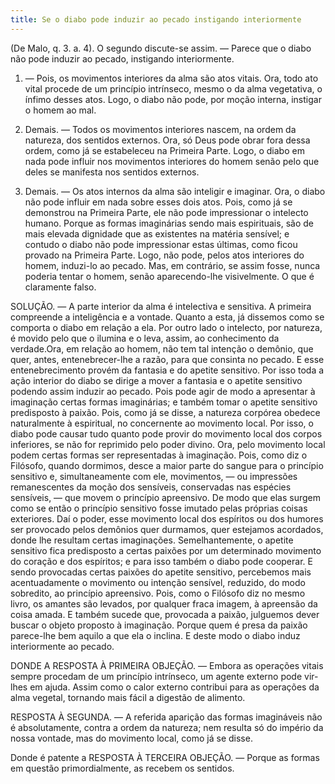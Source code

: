 ```yaml
---
title: Se o diabo pode induzir ao pecado instigando interiormente
---
```


(De Malo, q. 3. a. 4).
  O segundo discute-se assim. — Parece que o diabo não pode induzir ao pecado, instigando interiormente.  

1. — Pois, os movimentos interiores da alma são atos vitais. Ora, todo ato vital procede de um princípio intrínseco, mesmo o da alma vegetativa, o ínfimo desses atos. Logo, o diabo não pode, por moção interna, instigar o homem ao mal.  

2. Demais. — Todos os movimentos interiores nascem, na ordem da natureza, dos sentidos externos. Ora, só Deus pode obrar fora dessa ordem, como já se estabeleceu na Primeira Parte. Logo, o diabo em nada pode influir nos movimentos interiores do homem senão pelo que deles se manifesta nos sentidos externos.  

3. Demais. — Os atos internos da alma são inteligir e imaginar. Ora, o diabo não pode influir em nada sobre esses dois atos. Pois, como já se demonstrou na Primeira Parte, ele não pode impressionar o intelecto humano. Porque as formas imaginárias sendo mais espirituais, são de mais elevada dignidade que as existentes na matéria sensível; e contudo o diabo não pode impressionar estas últimas, como ficou provado na Primeira Parte. Logo, não pode, pelos atos interiores do homem, induzi-lo ao pecado.  Mas, em contrário, se assim fosse, nunca poderia tentar o homem, senão aparecendo-lhe visivelmente. O que é claramente falso.  

SOLUÇÃO. — A parte interior da alma é intelectiva e sensitiva. A primeira compreende a inteligência e a vontade. Quanto a esta, já dissemos como se comporta o diabo em relação a ela. Por outro lado o intelecto, por natureza, é movido pelo que o ilumina e o leva, assim, ao conhecimento da verdade.Ora, em relação ao homem, não tem tal intenção o demônio, que quer, antes, entenebrecer-lhe a razão, para que consinta no pecado. E esse entenebrecimento provém da fantasia e do apetite sensitivo. Por isso toda a ação interior do diabo se dirige a mover a fantasia e o apetite sensitivo podendo assim induzir ao pecado. Pois pode agir de modo a apresentar à imaginação certas formas imaginárias; e também tomar o apetite sensitivo predisposto à paixão.  Pois, como já se disse, a natureza corpórea obedece naturalmente à espiritual, no concernente ao movimento local. Por isso, o diabo pode causar tudo quanto pode provir do movimento local dos corpos inferiores, se não for reprimido pelo poder divino. Ora, pelo movimento local podem certas formas ser representadas à imaginação. Pois, como diz o Filósofo, quando dormimos, desce a maior parte do sangue para o princípio sensitivo e, simultaneamente com ele, movimentos, — ou impressões remanescentes da moção dos sensíveis, conservadas nas espécies sensíveis, — que movem o princípio apreensivo. De modo que elas surgem como se então o princípio sensitivo fosse imutado pelas próprias coisas exteriores. Daí o poder, esse movimento local dos espíritos ou dos humores ser provocado pelos demônios quer durmamos, quer estejamos acordados, donde lhe resultam certas imaginações.  Semelhantemente, o apetite sensitivo fica predisposto a certas paixões por um determinado movimento do coração e dos espíritos; e para isso também o diabo pode cooperar. E sendo provocadas certas paixões do apetite sensitivo, percebemos mais acentuadamente o movimento ou intenção sensível, reduzido, do modo sobredito, ao princípio apreensivo. Pois, como o Filósofo diz no mesmo livro, os amantes são levados, por qualquer fraca imagem, à apreensão da coisa amada. E também sucede que, provocada a paixão, julguemos dever buscar o objeto proposto à imaginação. Porque quem é presa da paixão parece-lhe bem aquilo a que ela o inclina. E deste modo o diabo induz interiormente ao pecado.  

DONDE A RESPOSTA À PRIMEIRA OBJEÇÃO. — Embora as operações vitais sempre procedam de um princípio intrínseco, um agente externo pode vir-lhes em ajuda. Assim como o calor externo contribui para as operações da alma vegetal, tornando mais fácil a digestão de alimento.  

RESPOSTA À SEGUNDA. — A referida aparição das formas imagináveis não é absolutamente, contra a ordem da natureza; nem resulta só do império da nossa vontade, mas do movimento local, como já se disse.  

Donde é patente a RESPOSTA À TERCEIRA OBJEÇÃO. — Porque as formas em questão primordialmente, as recebem os sentidos.